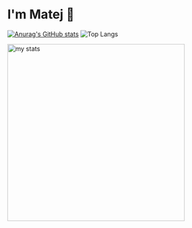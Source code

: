 # I'm Matej 👋

[![Anurag's GitHub stats](https://github-readme-stats.vercel.app/api?username=Matejejko&theme=radical&show_icons=true)](https://github.com/Matejejko/github-readme-stats)
![Top Langs](https://github-readme-stats.vercel.app/api/top-langs/?username=Matejejko&layout=compact)

<img alt="my stats" align="left" width="400px" src="https://github-readme-stats.vercel.app/api?username=Matejejko&theme=radical&show_icons=true">
